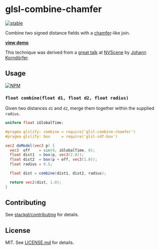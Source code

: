 # glsl-combine-chamfer

[![stable](http://badges.github.io/stability-badges/dist/stable.svg)](http://github.com/badges/stability-badges)

Combine two signed distance fields with a
[chamfer](http://en.wikipedia.org/wiki/Chamfer)-like join.

**[view demo](http://glslify.github.io/glsl-combine-chamfer/)**

This technique was derived from a
[great talk](https://www.youtube.com/watch?v=s8nFqwOho-s) at
[NVScene](http://nv.scene.org/) by
[Johann Korndörfer](https://twitter.com/cupe_cupe).

## Usage

[![NPM](https://nodei.co/npm/glsl-combine-chamfer.png)](https://nodei.co/npm/glsl-combine-chamfer/)

### `float combine(float d1, float d2, float radius)`

Given two distances `d1` and `d2`, merge them together
within the supplied `radius`.

``` glsl
uniform float iGlobalTime;

#pragma glslify: combine = require('glsl-combine-chamfer')
#pragma glslify: box     = require('glsl-sdf-box')

vec2 doModel(vec3 p) {
  vec3  off    = sin(0, iGlobalTime, 0);
  float dist1  = box(p, vec3(2.0));
  float dist2  = box(p + off, vec3(1.0));
  float radius = 0.5;

  float dist = combine(dist1, dist2, radius);

  return vec2(dist, 1.0);
}
```

## Contributing

See [stackgl/contributing](https://github.com/stackgl/contributing) for details.

## License

MIT. See [LICENSE.md](http://github.com/stackgl/glsl-combine-chamfer/blob/master/LICENSE.md) for details.
